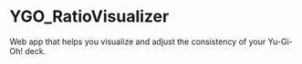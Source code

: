 # YGO_RatioVisualizer
Web app that helps you visualize and adjust the consistency of your Yu-Gi-Oh! deck.
